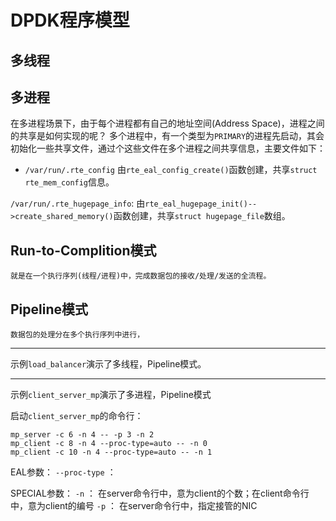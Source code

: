 # DPDK程序模型

## 多线程

## 多进程

在多进程场景下，由于每个进程都有自己的地址空间(Address Space)，进程之间的共享是如何实现的呢？
多个进程中，有一个类型为`PRIMARY`的进程先启动，其会初始化一些共享文件，通过个这些文件在多个进程之间共享信息，主要文件如下：

+ `/var/run/.rte_config`
由`rte_eal_config_create()`函数创建，共享`struct rte_mem_config`信息。

`/var/run/.rte_hugepage_info`:
由`rte_eal_hugepage_init()-->create_shared_memory()`函数创建，共享`struct hugepage_file`数组。


## Run-to-Complition模式
	就是在一个执行序列(线程/进程)中，完成数据包的接收/处理/发送的全流程。

## Pipeline模式
	数据包的处理分在多个执行序列中进行，

--------------------

示例`load_balancer`演示了多线程，Pipeline模式。



--------------------
示例`client_server_mp`演示了多进程，Pipeline模式

启动`client_server_mp`的命令行：

```
mp_server -c 6 -n 4 -- -p 3 -n 2
mp_client -c 8 -n 4 --proc-type=auto -- -n 0
mp_client -c 10 -n 4 --proc-type=auto -- -n 1
```
EAL参数：
`--proc-type` ：

SPECIAL参数：
`-n` ： 在server命令行中，意为client的个数；在client命令行中，意为client的编号
`-p` ： 在server命令行中，指定接管的NIC

